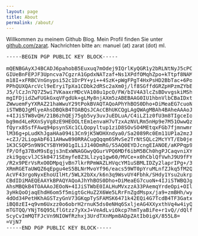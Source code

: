```yaml
---
layout: page
title: About
permalink: /about/
---
```

Willkommen zu meinem Github Blog. Mein Profil finden Sie unter [github.com/zarat](https://github.com/zarat). Nachrichten bitte an: manuel (at) zarat (dot) ml.

<pre>
-----BEGIN PGP PUBLIC KEY BLOCK-----

mQENBGAyXJ4BCADJ6pahobB5Euxuq7mOdej9IQrlKyQGR1y2bRLNtNyJ5cPCvsAG
GIUeBnFEPJF3Upncva7CgzrA1GpdxNATzaf+Ns1XPdfOMqhZpo+kTtpf8NAMQZi7
m18I+xFRBCVnGnypsi52c1DrPY+yi++4SzK+pWgFPgT4HxPsHD2BbTac+6Pos0Ui
PPhQUXQArcVcl9eEryiTpXa1CDbk2dRSc2aXm0j/lf8SGffdGRZpHPzmZYbEz7EJ
J5/lCzJn7Q7Z5wi7VKaaxrMDcVA108u1pcO/FW/bIV4A3lcZsBDvvgskiMShU08J
mgIFDjidZwFUGkGxqVFgdUk+gLMy8njAXm5zABEBAAG0IU1hbnVlbCBaIDxtYW51
ZWwuemFyYXRAZ21haWwuY29tPokBVAQTAQoAPhYhBOS0Dho+DiMeaEG7cuoN+4IJ
iSTWBQJgMlyeAhsDBQkB4TOABQsJCAcCBhUKCQgLAgQWAgMBAh4BAheAAAoJEOoN
+4IJiSTW8vQH/21B6zhQEj75gb5vy3uvJuEDLuA/C4iLZ1z0fU3m8TIgceIoy8kA
bg9md4LeRXnSyVg8zE9HEOOLtEm1envaH7vTzxAzNVLRm5nHp9e7M51OwwQzlM6X
fQyrx85sfFAwq94psynSXc1CLQopyltup1ziD8SOvSO4MEtqxFGb7fjmnwmrU/Po
lM36g+pLudKhJgaHAa094i3Cn9jK5WOHXndya0/Sa2089Rc0Em11UP1a2mzJ7SUQ
+cZJ/2LiopAbF611AHww890RRACugQqqm6SMvSe2TrNtSQLc2McYYT/Eb0jek5a4
1K3CSQP5n9N9CYSBYH901gILiJ140DmRG/S5AQ0EYDJcngEIANOE/aKPPqp9KaF8
fP/Ofg37BxM9sEgjs3nExWNAGGwyQGurVPQ6MDf6ibM5BCh0hgPJCaqvniXYmJ8m
zki9gqcvlJCSk0471SEmyfe8Z3Llzyq1gw60/MVCe+x0hCblQfVwhJ9U9fFYm+sr
/R2x9PErVsRxO0DMpqjvBn7lkrRPmWAZLHVqcYM1uSBMLIDZy2laprIPg+/3U8Pw
XRmRGETaUWQZ6qEpgu4eS5BLNrMvoYf96/eacs59WT0pYruMLnfZJkq5fM2QFfj1
AcVF43rgoNyxEhoUIlHt/5WLX2bXx/k6n3q9WsvUY4Fbhk/SHdy1Ysu2ukrper67
CBdIDiMAEQEAAYkBPAQYAQoAJhYhBOS0Dho+DiMeaEG7cuoN+4IJiSTWBQJgMlye
AhsMBQkB4TOAAAoJEOoN+4IJiSTWbE0IALHuMVxzzA33PAemqYrdeOpi+OIlQVK3
3yHkQoOjaqEhdH6om5f5migtGcHuZ2X6We5LRrFnZgdMspx/ja9+zmBHh/wywNns
4dOd34PetHKhAGSTzyGnV73GKqpTySFAMSK6471k42EQi4G7TcdB4TF3Gatx+8yd
iBQ8zEI+q9vm6Uxzz0o6obrH2rnuK5ds0eNHq6SxljeAG4XXyxthVq4w4iyQd3rL
mTGTQQ/YNjT6Q95LflGtzz7yXxJ+VeAdLviOkcp7hmTyaBiFe+r1vQ//dQlf/wa5
ScyCvImMQTFJcVn9NIOWfRzhxj3UrdTXnMpm8ADpZAtIb0igX/855L8=
=VjN7
-----END PGP PUBLIC KEY BLOCK-----
</pre>
